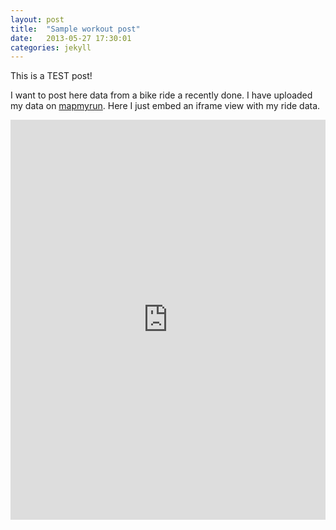 ```yaml
---
layout: post
title:  "Sample workout post"
date:   2013-05-27 17:30:01
categories: jekyll
---
```


This is a TEST post!


I want to post here data from a bike ride a recently done. I have uploaded my data on
<a href='http://www.mapmyrun.com/'>mapmyrun</a>. Here I just embed an iframe view with my ride data.

<iframe id="mapmyfitness_route"
src="http://snippets.mapmycdn.com/routes/view/embedded/196177992?width=500&height=460&elevation=true&info=true&line_color=E60f0bdb&rgbhex=DB0B0E&distance_markers=0&unit_type=metric&map_mode=HYBRID&last_updated=2013-05-27T17:33:19+03:00"
height="640px" width="100%" frameborder="0"></iframe><div style="text-align: right; padding-right: 20px;">
